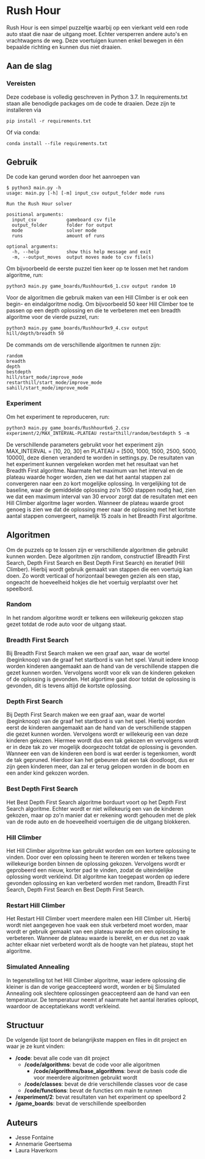 # Rush Hour
Rush Hour is een simpel puzzeltje waarbij op een vierkant veld een rode auto staat die naar de uitgang moet. Echter versperren andere auto's en vrachtwagens de weg. Deze voertuigen kunnen enkel bewegen in één bepaalde richting en kunnen dus niet draaien. 

## Aan de slag
### Vereisten
Deze codebase is volledig geschreven in Python 3.7. In requirements.txt staan alle benodigde packages om de code te draaien. Deze zijn te installeren via 
```
pip install -r requirements.txt
```
Of via conda:
```
conda install --file requirements.txt
```

## Gebruik
De code kan gerund worden door het aanroepen van 
```
$ python3 main.py -h
usage: main.py [-h] [-m] input_csv output_folder mode runs

Run the Rush Hour solver

positional arguments:
  input_csv           gameboard csv file
  output_folder       folder for output
  mode                solver mode
  runs                amount of runs

optional arguments:
  -h, --help          show this help message and exit
  -m, --output_moves  output moves made to csv file(s)
```
Om bijvoorbeeld de eerste puzzel tien keer op te lossen met het random algoritme, run:
```
python3 main.py game_boards/Rushhour6x6_1.csv output random 10
```
Voor de algoritmen die gebruik maken van een Hill Climber is er ook een begin- en eindalgoritme nodig. Om bijvoorbeeld 50 keer Hill Climber toe te passen op een depth oplossing en die te verbeteren met een breadth algoritme voor de vierde puzzel, run:
```
python3 main.py game_boards/Rushhour9x9_4.csv output hill/depth/breadth 50
```
De commands om de verschillende algoritmen te runnen zijn:
```
random
breadth
depth
bestdepth
hill/start_mode/improve_mode
restarthill/start_mode/improve_mode
sahill/start_mode/improve_mode
```
### Experiment 
Om het experiment te reproduceren, run: 
```
python3 main.py game_boards/Rushhour6x6_2.csv experiment/2/MAX_INTERVAL-PLATEAU restarthill/random/bestdepth 5 -m
```
De verschillende parameters gebruikt voor het experiment zijn MAX_INTERVAL = [10, 20, 30] en PLATEAU = [500, 1000, 1500, 2500, 5000, 10000], deze dienen veranderd te worden in settings.py. De resultaten van het experiment kunnen vergeleken worden met het resultaat van het Breadth First algoritme. Naarmate het maximum van het interval en de plateau waarde hoger worden, zien we dat het aantal stappen zal convergeren naar een zo kort mogelijke oplossing. In vergelijking tot de baseline, waar de gemiddelde oplossing zo'n 1500 stappen nodig had, zien we dat een maximum interval van 30 ervoor zorgt dat de resultaten met een Hill Climber algoritme lager worden. Wanneer de plateau waarde groot genoeg is zien we dat de oplossing meer naar de oplossing met het kortste aantal stappen convergeert, namelijk 15 zoals in het Breadth First algoritme.

## Algoritmen
Om de puzzels op te lossen zijn er verschillende algoritmen die gebruikt kunnen worden. Deze algoritmen zijn random, constructief (Breadth First Search, 
Depth First Search en Best Depth First Search) en iteratief (Hill Climber). Hierbij wordt gebruik gemaakt van stappen die een voertuig kan doen. Zo wordt verticaal of horizontaal bewegen gezien als een stap, ongeacht de hoeveelheid hokjes die het voertuig verplaatst over het speelbord.
### Random
In het random algoritme wordt er telkens een willekeurig gekozen stap gezet totdat de rode auto voor de uitgang staat.
### Breadth First Search
Bij Breadth First Search maken we een graaf aan, waar de wortel (beginknoop) van de graaf het startbord is van het spel. Vanuit iedere knoop worden kinderen aangemaakt aan de hand van de verschillende stappen die gezet kunnen worden. Vervolgens wordt voor elk van de kinderen gekeken of de oplossing is gevonden. Het algortime gaat door totdat de oplossing is gevonden, dit is tevens altijd de kortste oplossing.
### Depth First Search
Bij Depth First Search maken we een graaf aan, waar de wortel (beginknoop) van de graaf het startbord is van het spel. Hierbij worden eerst de kinderen aangemaakt aan de hand van de verschillende stappen die gezet kunnen worden. Vervolgens wordt er willekeurig een van deze kinderen gekozen. Hiermee wordt dus een tak gekozen en vervolgens wordt er in deze tak zo ver mogelijk doorgezocht totdat de oplossing is gevonden. Wanneer een van de kinderen een bord is wat eerder is tegenkomen, wordt de tak gepruned. Hierdoor kan het gebeuren dat een tak doodloopt, dus er zijn geen kinderen meer, dan zal er terug gelopen worden in de boom en een ander kind gekozen worden.
### Best Depth First Search
Het Best Depth First Search algoritme borduurt voort op het Depth First Search algoritme. Echter wordt er niet willekeurig een van de kinderen gekozen, maar op zo'n manier dat er rekening wordt gehouden met de plek van de rode auto en de hoeveelheid voertuigen die de uitgang blokkeren. 
### Hill Climber
Het Hill Climber algoritme kan gebruikt worden om een kortere oplossing te vinden. Door over een oplossing heen te itereren worden er telkens twee willekeurige borden binnen de oplossing gekozen. Vervolgens wordt er geprobeerd een nieuw, korter pad te vinden, zodat de uiteindelijke oplossing wordt verkleind. Dit algoritme kan toegepast worden op iedere gevonden oplossing en kan verbeterd worden met random, Breadth First Search, Depth First Search en Best Depth First Search. 
### Restart Hill Climber
Het Restart Hill Climber voert meerdere malen een Hill Climber uit. Hierbij wordt niet aangegeven hoe vaak een stuk verbeterd moet worden, maar wordt er gebruik gemaakt van een plateau waarde om een oplossing te verbeteren. Wanneer de plateau waarde is bereikt, en er dus net zo vaak achter elkaar niet verbeterd wordt als de hoogte van het plateau, stopt het algoritme.
### Simulated Annealing
In tegenstelling tot het Hill Climber algoritme, waar iedere oplossing die kleiner is dan de vorige geaccepteerd wordt, worden er bij Simulated Annealing ook slechtere oplossingen geaccepteerd aan de hand van een temperatuur. De temperatuur neemt af naarmate het aantal iteraties oploopt, waardoor de acceptatiekans wordt verkleind.

## Structuur
De volgende lijst toont de belangrijkste mappen en files in dit project en waar je ze kunt vinden:
- **/code**: bevat alle code van dit project
    - **/code/algorithms**: bevat de code voor alle algoritmen
      - **/code/algorithms/base_algorithms**: bevat de basis code die voor meerdere algoritmen gebruikt wordt
    - **/code/classes**: bevat de drie verschillende classes voor de case
    - **/code/functions**: bevat de functies om main te runnen
- **/experiment/2**: bevat resultaten van het experiment op speelbord 2
- **/game_boards**: bevat de verschillende speelborden

## Auteurs
- Jesse Fontaine
- Annemarie Geertsema
- Laura Haverkorn
